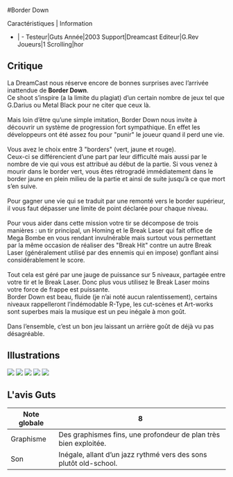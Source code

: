 #Border Down

Caractéristiques | Information
- | -
Testeur|Guts
Année|2003
Support|Dreamcast
Editeur|G.Rev
Joueurs|1
Scrolling|hor

## Critique
La DreamCast nous réserve encore de bonnes surprises avec l’arrivée inattendue de <b>Border Down</b>.<br/>Ce shoot s’inspire (a la limite du plagiat) d’un certain nombre de jeux tel que G.Darius ou Metal Black pour ne citer que ceux là. <br/><br/>Mais loin d’être qu’une simple imitation, Border Down nous invite à découvrir un système de progression fort sympathique. En effet les développeurs ont été assez fou pour "punir" le joueur quand il perd une vie.<br/><br/>Vous avez le choix entre 3 "borders" (vert, jaune et rouge).<br/>Ceux-ci se différencient d’une part par leur difficulté mais aussi par le nombre de vie qui vous est attribué au début de la partie. Si vous venez à mourir dans le border vert, vous êtes rétrogradé immédiatement dans le border jaune en plein milieu de la partie et ainsi de suite jusqu’à ce que mort s’en suive. <br/><br/>Pour gagner une vie qui se traduit par une remonté vers le border supérieur, il vous faut dépasser une limite de point déclarée pour chaque niveau. <br/><br/>Pour vous aider dans cette mission votre tir se décompose de trois manières : un tir principal, un Homing et le Break Laser qui fait office de Mega Bombe en vous rendant invulnérable mais surtout vous permettant par la même occasion de réaliser des "Break Hit" contre un autre Break Laser (généralement utilisé par des ennemis qui en impose) gonflant ainsi considérablement le score.<br/><br/>Tout cela est géré par une jauge de puissance sur 5 niveaux, partagée entre votre tir et le Break Laser. Donc plus vous utilisez le Break Laser moins votre force de frappe est puissante.<br/>Border Down est beau, fluide (je n’ai noté aucun ralentissement), certains niveaux rappelleront l’indémodable R-Type, les cut-scènes et Art-works sont superbes mais la musique est un peu inégale à mon goût. <br/><br/>Dans l’ensemble, c’est un bon jeu laissant un arrière goût de déjà vu pas désagréable.

## Illustrations
![](http://www.shmup.com/images/thumbs/img_fiche_1_426.jpg)
![](http://www.shmup.com/images/thumbs/img_fiche_2_426.jpg)
![](http://www.shmup.com/images/thumbs/img_fiche_3_426.jpg)
![](http://www.shmup.com/images/thumbs/img_fiche_4_426.gif)
![](http://www.shmup.com/images/thumbs/img_fiche_5_426.jpg)

## L'avis Guts
Note globale|8
-|-
Graphisme|Des graphismes fins, une profondeur de plan très bien exploitée.
Son|Inégale, allant d’un jazz rythmé vers des sons plutôt old-school.
